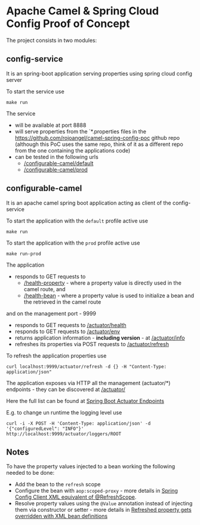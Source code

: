 Apache Camel & Spring Cloud Config Proof of Concept
===================================================

The project consists in two modules:

## config-service
It is an spring-boot application serving properties using spring cloud config server

To start the service use

    make run

The service 
- will be available at port 8888
- will serve properties from the `*.properties files in the https://github.com/rojoangel/camel-spring-config-poc github repo (although this PoC uses the same repo, think of it as a different repo from the one containing the applications code)
- can be tested in the following urls 
  - [/configurable-camel/default](http://localhost:8888/configurable-camel/default)
  - [/configurable-camel/prod](http://localhost:8888/configurable-camel/prod)
    
## configurable-camel
It is an apache camel spring boot application acting as client of the config-service 

To start the application with the `default` profile active use

    make run

To start the application with the `prod` profile active use

    make run-prod

The application
- responds to GET requests to 
  - [/health-property](http://localhost:8080/health-property) - where a property value is directly used in the camel route, and
  - [/health-bean](http://localhost:8080/health-bean) - where a property value is used to initialize a bean and the retrieved in the camel route 

and on the management port - 9999
- responds to GET requests to [/actuator/health](http://localhost:9999/actuator/health)
- responds to GET requests to [/actuator/env](http://localhost:9999/actuator/env)
- returns application information - **including version** - at [/actuator/info](http://localhost:9999/actuator/info)
- refreshes its properties via POST requests to [/actuator/refresh](http://localhost:9999/actuator/refresh) 

To refresh the application properties use

    curl localhost:9999/actuator/refresh -d {} -H "Content-Type: application/json"

The application exposes via HTTP all the management (actuator/*) endpoints - they can be discovered at [/actuator/](http://localhost:9999/actuator/)

Here the full list can be found at [Spring Boot Actuator Endpoints](https://docs.spring.io/spring-boot/docs/current/reference/html/production-ready-endpoints.html)

E.g. to change un runtime the logging level use

    curl -i -X POST -H 'Content-Type: application/json' -d '{"configuredLevel": "INFO"}' http://localhost:9999/actuator/loggers/ROOT

## Notes
To have the property values injected to a bean working the following needed to be done:
- Add the bean to the `refresh` scope
- Configure the bean with `aop:scoped-proxy` - more details in [Spring Config Client XML equivalent of @RefreshScope](https://stackoverflow.com/questions/41018511/spring-config-client-xml-equivalent-of-refreshscope).
- Resolve property values using the `@Value` annotation instead of injecting them via constructor or setter - more details in [Refreshed property gets overridden with XML bean definitions](https://github.com/spring-cloud/spring-cloud-commons/issues/207)
